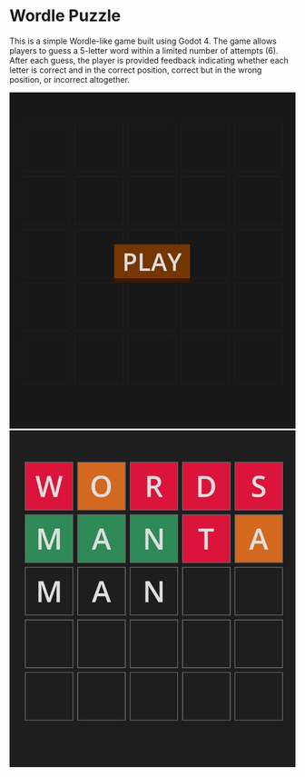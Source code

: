 # Wordle Puzzle

This is a simple Wordle-like game built using Godot 4. The game allows players to guess a 5-letter word within a limited number of attempts (6). After each guess, the player is provided feedback indicating whether each letter is correct and in the correct position, correct but in the wrong position, or incorrect altogether.

![Menu](./media/menu.jpg)
![Game](./media/game.jpg)
